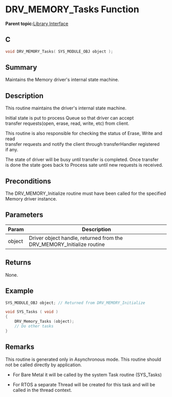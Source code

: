 # DRV\_MEMORY\_Tasks Function

**Parent topic:**[Library Interface](GUID-E18B0923-4286-4E08-A2EB-9A482E0063AE.md)

## C

```c
void DRV_MEMORY_Tasks( SYS_MODULE_OBJ object );
```

## Summary

Maintains the Memory driver's internal state machine.

## Description

This routine maintains the driver's internal state machine.

Initial state is put to process Queue so that driver can accept<br />transfer requests\(open, erase, read, write, etc\) from client.

This routine is also responsible for checking the status of Erase, Write and read<br />transfer requests and notify the client through transferHandler registered<br />if any.

The state of driver will be busy until transfer is completed. Once transfer<br />is done the state goes back to Process sate until new requests is received.

## Preconditions

The DRV\_MEMORY\_Initialize routine must have been called for the specified Memory driver instance.

## Parameters

|Param|Description|
|-----|-----------|
|object|Driver object handle, returned from the DRV\_MEMORY\_Initialize routine|

## Returns

None.

## Example

```c
SYS_MODULE_OBJ object; // Returned from DRV_MEMORY_Initialize

void SYS_Tasks ( void )
{
    DRV_Memory_Tasks (object);
    // Do other tasks
}
```

## Remarks

This routine is generated only in Asynchronous mode. This routine should not be called directly by application.

-   For Bare Metal it will be called by the system Task routine \(SYS\_Tasks\)

-   For RTOS a separate Thread will be created for this task and will be called in the thread context.


